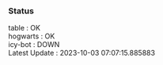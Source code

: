 ### Status


table : OK  
hogwarts : OK  
icy-bot : DOWN  
Latest Update : 2023-10-03 07:07:15.885883

